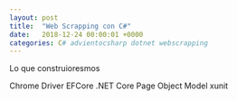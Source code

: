 ```yaml
---
layout: post
title:  "Web Scrapping con C#"
date:   2018-12-24 00:00:01 +0000
categories: C# advientocsharp dotnet webscrapping
---
```


Lo que construioresmos

Chrome Driver
EFCore
.NET Core
Page Object Model
xunit

